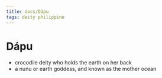 ```yaml
---
title: docs/Dápu
tags: deity philippine
---
```


# Dápu
- crocodile deity who holds the earth on her back
- a nunu or earth goddess, and known as the mother ocean